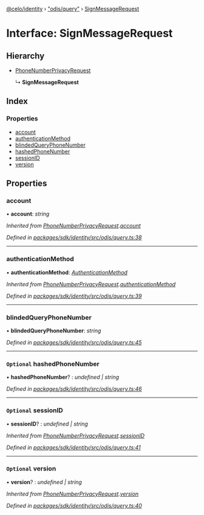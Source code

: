 [@celo/identity](../README.md) › ["odis/query"](../modules/_odis_query_.md) › [SignMessageRequest](_odis_query_.signmessagerequest.md)

# Interface: SignMessageRequest

## Hierarchy

* [PhoneNumberPrivacyRequest](_odis_query_.phonenumberprivacyrequest.md)

  ↳ **SignMessageRequest**

## Index

### Properties

* [account](_odis_query_.signmessagerequest.md#account)
* [authenticationMethod](_odis_query_.signmessagerequest.md#authenticationmethod)
* [blindedQueryPhoneNumber](_odis_query_.signmessagerequest.md#blindedqueryphonenumber)
* [hashedPhoneNumber](_odis_query_.signmessagerequest.md#optional-hashedphonenumber)
* [sessionID](_odis_query_.signmessagerequest.md#optional-sessionid)
* [version](_odis_query_.signmessagerequest.md#optional-version)

## Properties

###  account

• **account**: *string*

*Inherited from [PhoneNumberPrivacyRequest](_odis_query_.phonenumberprivacyrequest.md).[account](_odis_query_.phonenumberprivacyrequest.md#account)*

*Defined in [packages/sdk/identity/src/odis/query.ts:38](https://github.com/celo-org/celo-monorepo/blob/master/packages/sdk/identity/src/odis/query.ts#L38)*

___

###  authenticationMethod

• **authenticationMethod**: *[AuthenticationMethod](../enums/_odis_query_.authenticationmethod.md)*

*Inherited from [PhoneNumberPrivacyRequest](_odis_query_.phonenumberprivacyrequest.md).[authenticationMethod](_odis_query_.phonenumberprivacyrequest.md#authenticationmethod)*

*Defined in [packages/sdk/identity/src/odis/query.ts:39](https://github.com/celo-org/celo-monorepo/blob/master/packages/sdk/identity/src/odis/query.ts#L39)*

___

###  blindedQueryPhoneNumber

• **blindedQueryPhoneNumber**: *string*

*Defined in [packages/sdk/identity/src/odis/query.ts:45](https://github.com/celo-org/celo-monorepo/blob/master/packages/sdk/identity/src/odis/query.ts#L45)*

___

### `Optional` hashedPhoneNumber

• **hashedPhoneNumber**? : *undefined | string*

*Defined in [packages/sdk/identity/src/odis/query.ts:46](https://github.com/celo-org/celo-monorepo/blob/master/packages/sdk/identity/src/odis/query.ts#L46)*

___

### `Optional` sessionID

• **sessionID**? : *undefined | string*

*Inherited from [PhoneNumberPrivacyRequest](_odis_query_.phonenumberprivacyrequest.md).[sessionID](_odis_query_.phonenumberprivacyrequest.md#optional-sessionid)*

*Defined in [packages/sdk/identity/src/odis/query.ts:41](https://github.com/celo-org/celo-monorepo/blob/master/packages/sdk/identity/src/odis/query.ts#L41)*

___

### `Optional` version

• **version**? : *undefined | string*

*Inherited from [PhoneNumberPrivacyRequest](_odis_query_.phonenumberprivacyrequest.md).[version](_odis_query_.phonenumberprivacyrequest.md#optional-version)*

*Defined in [packages/sdk/identity/src/odis/query.ts:40](https://github.com/celo-org/celo-monorepo/blob/master/packages/sdk/identity/src/odis/query.ts#L40)*
